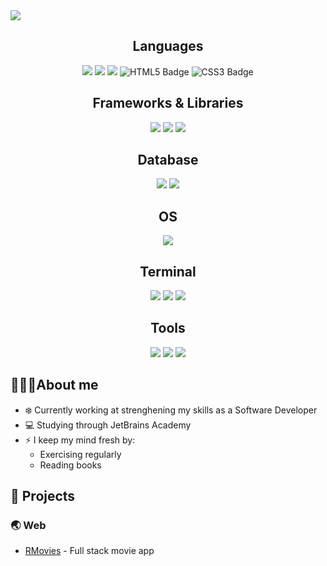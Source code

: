
<img src="https://github.com/RaminMuhammadian/Ramin-Muhammadian/blob/main/Gif/gif.gif?raw=true" />

<h2 align="center">Languages</h2>
<div align="center">
<img src="https://img.shields.io/badge/java-%23ED8B00.svg?style=for-the-badge&logo=java&logoColor=white">
<img src="https://img.shields.io/badge/JavaScript-323330?style=for-the-badge&logo=javascript&logoColor=F7DF1E">
<img src="https://img.shields.io/badge/Python-FFD43B?style=for-the-badge&logo=python&logoColor=blue">
<img alt="HTML5 Badge" src="https://img.shields.io/badge/HTML5-E34F26?style=for-the-badge&logo=html5&logoColor=white">
<img alt="CSS3 Badge" src="https://img.shields.io/badge/CSS3-1572B6?style=for-the-badge&logo=css3&logoColor=white">
</div>

<h2 align="center">Frameworks & Libraries</h2>
<div align="center">
  <img src="https://img.shields.io/badge/Spring_Boot-F2F4F9?style=for-the-badge&logo=spring-boot">
  <img src="https://img.shields.io/badge/React-20232A?style=for-the-badge&logo=react&logoColor=61DAFB">
  <img src="https://img.shields.io/badge/Docker-2CA5E0?style=for-the-badge&logo=docker&logoColor=white">
</div>

<h2 align="center">Database</h2>
<div align="center">
<img src="https://img.shields.io/badge/MySQL-005C84?style=for-the-badge&logo=mysql&logoColor=white">
<img src="https://img.shields.io/badge/MongoDB-4EA94B?style=for-the-badge&logo=mongodb&logoColor=white">
</div>

<h2 align="center">OS</h2>
<div align="center">
<img src="https://img.shields.io/badge/Linux-FCC624?style=for-the-badge&logo=linux&logoColor=black"/>
</div>

<h2 align="center">Terminal</h2>
<div align="center">
<img src="https://img.shields.io/badge/GIT-E44C30?style=for-the-badge&logo=git&logoColor=white">
<img src='https://img.shields.io/badge/Bash/Zsh-dimgray?logo=gnubash&style=for-the-badge'/>
<img src="https://img.shields.io/badge/shell_script-%23121011.svg?style=for-the-badge&logo=gnu-bash&logoColor=white"/>
</div>

<h2 align="center">Tools</h2>
<div align="center">
<img src="https://img.shields.io/badge/Postman-FF6C37?style=for-the-badge&logo=Postman&logoColor=white">
<img src="https://img.shields.io/badge/VSCode-0078D4?style=for-the-badge&logo=visual%20studio%20code&logoColor=white">
<img src="https://img.shields.io/badge/IntelliJIDEA-000000.svg?style=for-the-badge&logo=intellij-idea&logoColor=white">
</div>


## 🧑🏽‍💻About me
* ❄️ Currently working at strenghening my skills as a Software Developer
* 💻 Studying through JetBrains Academy 
* ⚡️ I keep my mind fresh by:
	* Exercising regularly
	* Reading books
    

## 🔨 Projects
 
### 🌏 Web 

- [RMovies](https://github.com/RaminMuhammadian/RMovies) - Full stack movie app


<!--- ### 🧑🏽‍💻 Problem - Solving
